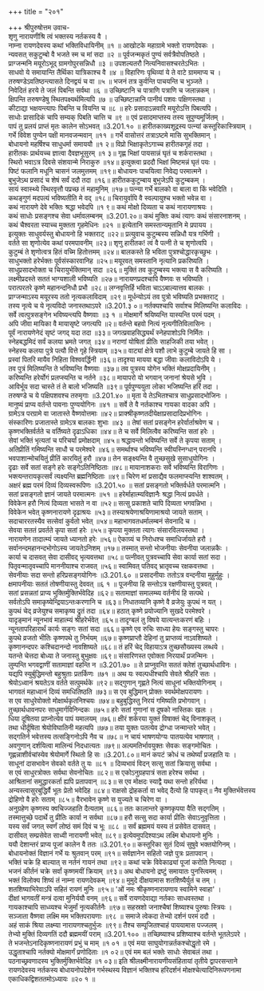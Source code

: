 +++
title = "२०१"

+++
श्रीपुरुषोत्तम उवाच-  
शृणु नारायणीश्रि त्वं भक्तस्य नर्तकस्य वै ।  
नाम्ना रायणदेवस्य कथां भक्तिविधायिनीम् ॥१ ॥
आखोटके महाग्रामे भक्तो रायणदेवकः ।  
न्यवसत् सकुटुम्बो वै भजते स्म च मां सदा ॥२ ॥
पूर्वजन्मकृतं पुण्यं सर्वत्रैवोपतिष्ठते ।  
प्राग्जन्मनि मयूरोऽभूद् ग्रामगोपुरसन्निधौ ॥३ ॥
उपशल्यतरौ नित्यनिवासश्चरतेऽभितः ।  
साधवो ये समायान्ति तैर्थिका यात्रिकाश्च वै ॥४ ॥
विहारिणः पृथिव्यां ये ते वाटे ग्राममाप्य च ।  
तरुषण्डेऽवतिष्ठन्त्यासते दिनद्वयं च वा ॥५ ॥
भजनं तत्र कुर्वन्ति पाचयन्ति च भुञ्जते ।  
निवेदितं हरये ते जलं पिबन्ति सर्वथा ॥६ ॥
उच्छिष्टानि च पात्राणि पत्राणि च जलान्नकम् ।  
क्षिपन्ति तरुषण्डेषु स्थितपक्ष्यर्थमित्यपि ॥७ ॥
उच्छिष्टान्नानि पानीयं पशवः पक्षिणस्तथा ।  
कीटाद्या भक्षयन्त्यापः पिबन्ति च वियन्ति च ॥८ ॥
हरेः प्रसादाऽन्नवारि मयूरोऽत्ति पिबत्यपि ।  
साधोः प्रासादिकं चापि सम्यक् पिबति चात्ति च ॥९ ॥
एवं प्रसादमाप्तस्य तस्य सुपुण्यमूर्जितम् ।  
पापं तु प्रलयं प्राप्तं मृतः कालेन सोऽभवत् ॥3.201.१० ॥
हारीतकाख्यशूद्रस्य पत्न्यां कस्तूरिकास्त्रियाम् ।  
गर्भे विवेश पुण्येन पक्षी मानवजन्मवान् ॥११ ॥
गर्भे वासोत्तरं तत्राऽष्टमे मासि सुभक्तिमान् ।  
बोधायनो महर्षिश्च साधुधर्मा समाययौ ॥१ २॥
विप्रो भिक्षाकृतेऽगाच्च हारीतकगृहं तदा ।  
हारीतकः प्रार्थयच्च ज्ञात्वा दैवज्ञभूसुरम् ॥१ ३॥
गृह्ण भिक्षां पायसान्नं घृतं च शर्करास्तथा ।  
स्थिरो भवाऽत्र दिवसे संशयान्मे निराकुरु ॥१४॥
इत्युक्त्वा प्रददौ भिक्षां मिष्टमन्नं घृतं पयः ।  
पिष्टं फलानि मधूनि चासनं जलमुत्तमम् ॥१९॥
बोधायनः पाचयित्वा निवेद्य परमात्मने ।  
बुभुजेऽथ प्रसादं च शेषं सर्वं ददौ तदा ॥१६॥
हारीतककुटुम्बाय बुभुजेऽपि कुटुम्बकम् ।  
सायं स्वास्थ्ये स्थिरवृत्तौ पप्रच्छ तं महामुनिम् ॥१७॥
पत्न्या गर्भे बालको वा बाला वा किं भवेदिति ।  
कथङ्गुणं मदपत्यं भविष्यतीति मे वद् ॥१८॥
चिरायुर्वापि वै स्वल्पायुश्च भक्तो भवेन्न वा ।  
कथं नारायणे देवे भक्तिः श्रद्धा भवेदपि ॥१ ९॥
कथं मोक्षो दिव्यता च कथं नारायणाश्रयः ।  
कथं साधोः प्रसङ्गश्च सेवा धर्मावलम्बनम् ॥3.201.२०॥
कथं मुक्तिः कथं त्यागः कथं संसारनाशनम् ।  
कथं चैश्वरता स्याच्च मुक्तता गृहमेधिनः ॥२१ ॥
इत्येतानि समस्तान्यमृतानि मे प्रपायय ।  
इत्युक्तः साधुवर्यस्तु बोधायनो हि भक्तराट् ॥२२॥
प्रत्युवाच कुटुम्बस्य सन्निधौ यत्र गर्भिणी ।  
वर्तते सा शृणोत्येव कथां परमपावनीम् ॥२३॥
शृणु हारीतक! त्वं वै पत्नी ते च शृणोत्वपि ।  
कुटुम्बं ते शृणोत्वत्र हितं वच्मि हितोत्तमम् ॥२४॥
बालकस्ते हि भविता पुत्रश्चोद्धारकृच्छुभः ।  
साधुभक्तो हरेर्भक्तः पूर्वसंस्कारवानिह ॥२५॥
मयूरवत् समस्तानि नृत्यानि प्रकरिष्यति ।  
साधुप्रसादभोक्ता च चिरायुर्भक्तिमान् सदा ॥२६॥
मुक्तिं तव कुटुम्बस्य भक्त्या स वै करिष्यति ।  
लक्ष्मीप्रदस्ते सततं भाग्यशाली भविष्यति ॥२७॥
नारायणप्रदश्चापि वैष्णवः स भविष्यति ।  
परात्परतरे कृष्णे महानन्दनिधौ प्रभौ ॥२८॥
लग्नवृत्तिर्हि भविता चाऽऽबाल्यात्तव बालकः ।  
प्राग्जन्माऽस्य मयूरस्य ततो नृत्यकलाविदाम् ॥२९॥
मूर्धन्योऽयं तव पुत्रो भविष्यति प्रभक्तराट् ।  
तस्य नृत्ये च ये नृत्यविदो जनास्तथाऽपरे ॥3.201.३ ०॥
नर्तक्यश्चापि सर्वाश्च मिलिष्यन्ति कलाविदः ।  
सर्वे त्वत्पुत्रसङ्गेन भविष्यन्त्यपि वैष्णवाः ॥३ १ ॥
मोक्षमार्गे श्रयिष्यन्ति यास्यन्ति परमं पदम् ।  
अपि जीवा मायिका वै मायासृष्टे जगत्यपि ॥२॥
वर्तन्ते बहवो नित्यं नृत्यगीतिविलासिनः ।  
पूर्वं नारायणेनेदं सृष्टं जगद् यदा तदा ॥३३॥
जगत्प्रवाहसिद्ध्यर्थं स्नेहपाशोऽपि निर्मितः ।  
स्नेहबद्धमिदं सर्वं कलया भ्रमते जगत् ॥३४॥
नराणां योषितां प्रीतिः साहजिकी तया भवेत् ।  
स्नेहस्य कलया पुत्रे पत्यौ वित्ते गृहे स्त्रियाम् ॥३५॥
वाट्यां क्षेत्रे पशौ लाभे कुटुम्बे जायते हि सा ।  
प्रस्वां पितरि मायैव निहिता विश्ववर्द्धिनी ॥३६॥
तादृश्या मायया बद्धा जीवाः कलाविदोऽपि ये ।  
तव पुत्रं मिलिष्यन्ति ते भविष्यन्ति वैष्णवाः ॥३७॥
तव पुत्रस्य योगेन भक्तिं मोक्षप्रदायिनीम् ।  
करिष्यन्ति हरेर्योगं प्रलप्स्यन्ति च नर्तने ॥३८॥
मायापरो यो भगवान् जनानां श्रेयसे भुवि ।  
आविर्भूय सदा चास्ते तं ते बालो भजिष्यति ॥३९॥
पूर्वपुण्ययुता लोका भजिष्यन्ति हरिं तदा ।  
तरुषण्डे च ये पक्षिपशवश्च तरुमृगाः ॥3.201.४० ॥
मृता ये तेऽभितश्चात्र साधुप्रसादभोजिनः ।  
मानुष्यं प्राप्य वर्तन्ते पावनाः पुण्ययोगिनः ॥४१ ॥
सर्वे ते वै नर्तकाश्च गायका वादका अपि ।  
ग्रामेऽत्र परग्रामे वा जातास्ते वैष्णवोत्तमाः ॥४२॥
प्राक्श्रीकृष्णतदीयेक्षाप्रसादादिप्रभोगिनः ।  
संस्कारिणः प्रजातास्ते ग्रामेऽत्र बालकाः शुभाः ॥४३ ॥
तेषां सतां प्रसङ्गेन हरेर्वार्ताश्रवेण च ।  
कृष्णभक्तिर्वर्तते च वर्तिष्यते दृढाऽधिका ॥४४॥
ते च सर्वे मिलित्वैव करिष्यन्ति सतां हरेः ।  
सेवां भक्तिं भृत्यतां च परिचर्यां प्रमोक्षदाम् ॥४५॥
श्रद्धावन्तो भविष्यन्ति सर्वे ते कृपया सताम् ।  
अतिप्रीतिं गमिष्यन्ति साधौ च परमेश्वरे ॥४६॥
समर्थाश्च भविष्यन्ति स्वीयस्निग्धान् परानपि ।  
भवपाशान्मोचयितुं प्रीतिं कारयितुं हरौ ॥४७॥
तेन सङ्क्ष्यन्ति वै तुच्छसुखे सुसाधुयोगिनः ।  
दृढाः सर्वे सतां सङ्गे हरेः सङ्गेऽतिनिष्ठिताः ॥४८॥
मायानाशकराः सर्वे भविष्यन्ति विरागिणः ।  
भक्त्यन्तरायकृत्सर्वं त्यक्ष्यन्ति ब्रह्मनिष्ठिताः ॥४९॥
चिरेण मां प्रसाद्यैव फलमाप्स्यन्ति शाश्वतम् ।  
अक्षरं ब्रह्म परमं दिव्यं दिव्यस्वरूपिणः ॥3.201.५० ॥
सतां प्रसङ्गतो भक्तिर्वर्धते परमात्मनि ।  
सतां प्रसङ्गतो ज्ञानं जायते परमात्मनः ॥५१ ॥
हरेर्माहात्म्यविज्ञानैः श्रद्धा नित्यं प्रवर्धते ।  
विवेकेन हरौ नित्यं दिव्यता भासते न वा ॥५२॥
सत्सु प्रकाशते चापि दिव्यता भगवन्निभा ।  
विवेकेन भवेत् कृष्णनारायणे दृढाश्रयः ॥५३॥
तस्याश्रयेणाश्रयिणामाश्रयो जायते सताम् ।  
सदाचाररतस्यैव सत्सेवां कुर्वतो भवेत् ॥५४॥
महाभागवतधर्मालम्बनं सेवनादि च ।  
सेवया सततं प्रवर्तते कृपा सतां हरेः ॥५५॥
कृपया मुक्तता त्यागः संसारविलयस्तथा ।  
नारायणेन तादात्म्यं जायते ध्यानतो हरेः ॥५६॥
ऐकाग्र्यं च निरोधश्च समाधिर्जायते हरौ ।  
सर्वानन्दमहानन्दभोगोऽस्य जायतेऽनिशम् ॥१७॥
तस्मात् सन्तो भोजनीयाः सेवनीया जलान्नकैः ।  
कार्या च दासवत् सेवा दासीवद् भृत्यवत्तथा ॥५८॥
पत्नीवत् पुत्रवच्चापि सेवा कार्या सतां सदा ।  
पितृवन्मातृवच्चापि माननीयाश्च राजवत् ॥५६॥
स्वामिवत् पतिवद् भ्रातृवच्च रक्षकवत्तथा ।  
सेवनीयाः सदा सन्तो हरिप्रसङ्गयोगिनः ॥3.201.६० ॥
प्रसादनीयाः ततोऽत्र वन्दनीया मुहुर्मुहुः ।  
क्षमापनीयाः सततं तोषणीयास्तु देववत् ॥६ १ ॥
पूजनीया हि सन्तोऽत्र रक्षणीयास्तु पुत्रवत् ।  
सतां प्रसन्नतां प्राप्य भुक्तिर्मुक्तिर्भवेदिह ॥६२॥
सतामाज्ञां समालम्ब्य वर्तनीयं हि सत्पथे ।  
सर्वतोऽपि समाकृष्येन्द्रियाऽन्तःकरणानि च ॥६३॥
निधातव्यानि कृष्णे वै व्रजेयुः कुपथं न यत् ।  
कुपथं चेद् व्रजेयुश्च समाकृष्य द्रुतं तदा ॥६४॥
हठात् कृष्णे प्रयोज्यानि सुखदे परमेश्वरे ।  
यादृङ्मानं न्यूनभावं माहात्म्यं श्रीहरेर्भवेत् ॥६५॥
तादृग्बलं तु विषये यात्यन्तःकरणं बहिः ।  
न्यूनतापरिहारार्थं कार्यः सङ्गः सतां सदा ॥६६॥
कृष्णे एव रुचिः साध्या हेयः सङ्गस्तु चापरः ।  
कुपथे व्रजतो भीतिः कृष्णपथे तु निर्भयम् ॥६७॥
कृष्णप्राप्तौ देहिनां तु प्राप्तव्यं नाऽवशिष्यते ।  
कृष्णानन्दपरः कश्चिदानन्दो नावशिष्यते ॥६८॥
तं हरिं चेद् विहायाऽत्र तुच्छसौख्यस्य लब्धये ।  
यतन्ते चेत्तदा बोध्या ते जनास्तु बुभुक्षवः ॥६९॥
संसारिणस्त एवोक्ता निरयार्थं प्रजन्मिनः ।  
लुम्पन्ति भगवद्वाणीं सतामाज्ञां वहन्ति न ॥3.201.७० ॥
ते प्राप्नुवन्ति सततं क्लेशं तुच्छार्थधाविनः ।  
यद्यपि स्युर्बुद्धिमन्तो बहुश्रुताः प्रतर्किणः ॥७१ ॥
अथ यः स्वल्पधीश्चापि सेवते श्रीहरिं सतः ।  
श्रेयोऽध्वानं श्रयतेऽत्र वर्तते सत्पुमर्थके ॥९२॥
सद्गुणान् गृह्णते नित्यं साधूनां भक्तियोगिनाम् ।  
भागवतं महाध्वानं दिव्यं समधितिष्ठति ॥७३॥
स एव बुद्धिमान् प्रोक्तः स्वर्थमोक्षपरायणः ।  
स एव साधुरेवोक्तो मोक्षार्थकृतनिश्चयः ॥७४॥
बहुबुद्धिस्तु निरयं गमिष्यति प्रभोगवान् ।  
तुच्छार्थधावनपरः साधुमार्गविनिन्दकः ॥७५॥
हरेः सतां गुणानां स दूषको नास्तिकः खलः ।  
धिया दूषितया प्राप्नोत्येव पापं यमालयम् ॥७६॥
क्षीरं शर्करया युक्तं विषाक्तं चेद् विनाशकृत् ।  
तथा धीर्दूषिता श्रेयोविघातिनी महत्यपि ॥७७॥
तया युक्तः पतत्येव द्रोग्धा जन्मान्तरे भवेत् ।  
सद्गतिर्न भवेत्तस्य तत्सङ्गिनोऽपि नैव च ॥७८॥
न चायं भाषणयोग्यः पातयत्येव भाषणात् ।  
अवगुणान् दर्शयित्वा मालिन्यं निदधात्यतः ॥७९॥
अल्पमतिर्भावयुक्तः सेवकः सङ्गमोचितः ।  
गृह्णन्नाशीर्वचांस्येव श्रेयोमार्गे स्थितो हि सः ॥3.201.८०॥
मानं कपटं क्रोधं च तथेर्ष्यां प्रजहाति यः ।  
साधूनां दासभावेन सेवको वर्तते तु यः ॥८१ ॥
दिव्यभावं विदन् सत्सु सतां क्रियासु सर्वथा ।  
स एवं साधुरत्रोक्तः सर्वथा सेवनोचितः ॥८२॥
स एकोऽनुग्रहपात्रं सता हरेश्च सर्वथा ।  
आश्रितानां समुद्धारकर्ता ह्यपि प्रतापवान् ॥८३॥
स एव मोक्षदः स्याद्वै यथा सन्तो हरिर्यथा ।  
अन्यस्त्वासुरबुद्धिर्वै भूतः प्रेतो भवेदिह ॥८४॥
राक्षसो द्रोहकर्ता वा भवेद् दैत्यो हि पापकृत्॥
नैव मुक्तिर्भवेत्तस्य द्रोहिणो वै हरेः सताम् ॥८५॥
वैरभावेन कृष्णे स युज्यते च चिरेण वा ।  
अनुग्रहेण कृष्णस्य क्वचिज्जहाति दैत्यताम् ॥८६॥
ततः कालान्तरे कृष्णकृपया वैति सद्गतिम् ।  
तस्मात्तुच्छे पदार्थे तु प्रीतिः कार्या न सर्वथा ॥८७॥
हरौ सत्सु सदा कार्या प्रीतिः सेवाऽनुवृत्तिता ।  
यस्य सर्वं जगत् स्वर्णं लोष्ठं समं दिवं च भूः ॥८८ ॥
सर्वं ब्रह्ममयं यस्य तं प्रसेवेत दासवत् ।  
दासीवत् सम्प्रसेवेत साध्वी नारायणी भवेत् ॥८९॥
इत्येवमुपदिश्याऽथ लक्ष्मि बोधायनो मुनिः ।  
ययौ देशान्तरं प्राप्य पूजां कालेन वै ततः ॥3.201.९०॥
कस्तूरिका सुतं दिव्यं सुषुवे भक्तयोगिनम् ।  
बोधायनोक्तं विज्ञानं गर्भे यः श्रुतवान् परम् ॥९१॥
सर्वज्ञानेन सहितो जज्ञे पुत्रः प्रतापवान् ।  
भक्तिं चक्रे हि बाल्यात् स नर्तनं गायनं तथा ॥९२॥
कथां चक्रे विवेकाढ्यां पूजां करोति नित्यदा ।  
भजनं कीर्तनं चक्रे सर्वां कृष्णमयीं क्रियाम् ॥९३॥
अथ बोधायनो द्रष्टुं समायातः पुनस्त्विमम् ।  
भक्तं विलोक्य शिष्यं तं नाम्ना रायणदेवकम् ॥९४॥
मुमुदे दीक्षयामास शतशिष्यैर्युतं च तम् ।  
शतशिष्याभिरेवाऽपि सहितं रायणं मुनिः ॥९५॥
'ओं नमः श्रीकृष्णनारायणाय स्वामिने स्वाहा' ।  
दीक्षां भागवतीं मन्त्रं दत्वा मुनिर्ययौ वनम् ॥९६॥
सर्वे रायणदेवाद्या नर्तकाः साधवस्तथा ।  
गायकाश्चापि साध्व्यश्च भेजुर्मां नृत्यकीर्तनैः ॥९७॥
सहस्रशो जनाश्चैषां शिष्याश्च पुरुषाः स्त्रियः ।  
सञ्जाता वैष्णवा लक्ष्मि मम भक्तिपरायणाः ॥९८ ॥
समाजे त्वेकदा तेभ्यो दर्शनं परमं ददौ ।  
अहं साकं श्रिया लक्ष्म्या नारायणश्चतुर्भुजः ॥९९॥
तैश्च सम्पूजितश्चाहं पाययामास पज्जलम् ।  
तेभ्यो मुक्तिं दिव्यगतिं ददौ ब्रह्ममयीं पराम् ॥3.201.१०० ॥
तच्छिष्याश्च प्रशिष्याश्च वर्तन्ते भूतलेऽपरे ।  
ते भजन्तेऽनादिकृष्णनारायणं प्रभुं च माम् ॥१ ०१ ॥
एवं मया साघुयोगान्नर्तकश्चोद्धृतो रमे ।  
उद्धृताश्चापि नर्तक्यो मोक्षमार्गं प्रणोदिताः ॥१ ०२॥
एवं मम बलं भक्तेः साधोः सेवाबलं तथा ।  
पठनाच्छ्रवणादस्य भुक्तिर्मुक्तिर्भवेदिह ॥१ ०३॥
इति श्रीलक्ष्मीनारायणीयसंहितायां तृतीये द्वापरसन्ताने रायणदेवस्य नर्तकस्य बोधायनोपदेशेन गर्भस्थस्य विज्ञानं भक्तिश्च हरिदर्शनं मोक्षश्चेत्यादिनिरूपणनामा एकाधिकद्विशततमोऽध्यायः ॥२० १ ॥
    
